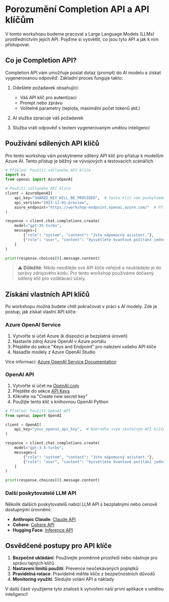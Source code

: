 # Porozumění Completion API a API klíčům

V tomto workshopu budeme pracovat s Large Language Models (LLMs) prostřednictvím jejich API. Pojďme si vysvětlit, co jsou tyto API a jak k nim přistupovat.

## Co je Completion API?

Completion API vám umožňuje poslat dotaz (prompt) do AI modelu a získat vygenerovanou odpověď. Základní proces funguje takto:

1. Odešlete požadavek obsahující:
   - Váš API klíč pro autentizaci
   - Prompt nebo zprávu
   - Volitelné parametry (teplota, maximální počet tokenů atd.)

2. AI služba zpracuje váš požadavek

3. Služba vrátí odpověď s textem vygenerovaným umělou inteligencí

## Používání sdílených API klíčů

Pro tento workshop vám poskytneme sdílený API klíč pro přístup k modelům Azure AI. Tento přístup je běžný ve vývojových a testovacích scénářích.

```python
# Příklad: Použití sdíleného API klíče
import os
from openai import AzureOpenAI

# Použití sdíleného API klíče
client = AzureOpenAI(
    api_key="SHARED_KEY_WILL_BE_PROVIDED",  # Tento klíč vám poskytneme během workshopu
    api_version="2023-12-01-preview",
    azure_endpoint="https://workshop-endpoint.openai.azure.com/"  # Příklad koncového bodu
)

response = client.chat.completions.create(
    model="gpt-35-turbo",
    messages=[
        {"role": "system", "content": "Jste nápomocný asistent."},
        {"role": "user", "content": "Vysvětlete kvantové počítání jednoduchými slovy."}
    ]
)

print(response.choices[0].message.content)
```

> ⚠️ **Důležité**: Nikdy nesdílejte své API klíče veřejně a neukládejte je do správy zdrojového kódu. Pro tento workshop používáme dočasný sdílený klíč pro vzdělávací účely.

## Získání vlastních API klíčů

Po workshopu možná budete chtít pokračovat v práci s AI modely. Zde je postup, jak získat vlastní API klíče:

### Azure OpenAI Service

1. Vytvořte si účet Azure (k dispozici je bezplatná úroveň)
2. Nastavte zdroj Azure OpenAI v Azure portálu
3. Přejděte do sekce "Keys and Endpoint" pro nalezení vašeho API klíče
4. Nasaďte modely z Azure OpenAI Studio

Více informací: [Azure OpenAI Service Documentation](https://learn.microsoft.com/en-us/azure/ai-services/openai/)

### OpenAI API

1. Vytvořte si účet na [OpenAI.com](https://openai.com/)
2. Přejděte do sekce [API Keys](https://platform.openai.com/api-keys)
3. Klikněte na "Create new secret key"
4. Použijte tento klíč s knihovnou OpenAI Python

```python
# Příklad: Použití OpenAI API
from openai import OpenAI

client = OpenAI(
    api_key="your_openai_api_key",  # Nahraďte svým skutečným API klíčem
)

response = client.chat.completions.create(
    model="gpt-3.5-turbo",
    messages=[
        {"role": "system", "content": "Jste nápomocný asistent."},
        {"role": "user", "content": "Vysvětlete kvantové počítání jednoduchými slovy."}
    ]
)

print(response.choices[0].message.content)
```

### Další poskytovatelé LLM API

Několik dalších poskytovatelů nabízí LLM API s bezplatnými nebo cenově dostupnými úrovněmi:

- **Anthropic Claude**: [Claude API](https://www.anthropic.com/product)
- **Cohere**: [Cohere API](https://cohere.com/)
- **Hugging Face**: [Inference API](https://huggingface.co/inference-api)

## Osvědčené postupy pro API klíče

1. **Bezpečné ukládání**: Používejte proměnné prostředí nebo nástroje pro správu tajných klíčů
2. **Nastavení limitů použití**: Prevence neočekávaných poplatků
3. **Pravidelná rotace**: Pravidelně měňte klíče z bezpečnostních důvodů
4. **Monitoring využití**: Sledujte volání API a náklady

V další části využijeme tyto znalosti k vytvoření naší první aplikace s umělou inteligencí!
